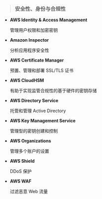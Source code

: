 > ### **安全性、身份与合规性**

* **AWS Identity & Access Management**

  管理用户权限和加密密钥

* **Amazon Inspector**

  分析应用程序安全性

* **AWS Certificate Manager**

  预置、管理和部署 SSL/TLS 证书

* **AWS CloudHSM**

  有助于实现监管合规性的基于硬件的密钥存储

* **AWS Directory Service**

  托管和管理 Active Directory

* **AWS Key Management Service**

  管理型的密钥创建和控制

* **AWS Organizations**

  管理多个账户的设置

* **AWS Shield**

  DDoS 保护

* **AWS WAF**

  过滤恶意 Web 流量



